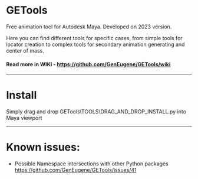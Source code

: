 # GETools
Free animation tool for Autodesk Maya. Developed on 2023 version.

Here you can find different tools for specific cases, from simple tools for locator creation to complex tools for secondary animation generating and center of mass.

#### Read more in WIKI - https://github.com/GenEugene/GETools/wiki

***

# Install
Simply drag and drop GETools\TOOLS\DRAG_AND_DROP_INSTALL.py into Maya viewport

***

# Known issues:
- Possible Namespace intersections with other Python packages https://github.com/GenEugene/GETools/issues/41

